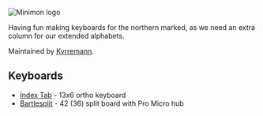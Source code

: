 ![Minimon logo](https://i.imgur.com/4SWEH5Kh.png)

Having fun making keyboards for the northern marked, as we need an extra column for our extended alphabets.

Maintained by [Kyrremann](https://github.com/Kyrremann).

## Keyboards

* [Index Tab](index_tab/) - 13x6 ortho keyboard
* [Bartlesplit](bartlesplit/) - 42 (36) split board with Pro Micro hub
